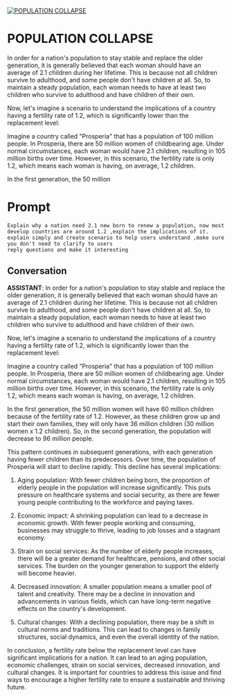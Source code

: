 
[![POPULATION COLLAPSE](https://flow-prompt-covers.s3.us-west-1.amazonaws.com/icon/Flat/i18.png)]()
# POPULATION COLLAPSE 
In order for a nation's population to stay stable and replace the older generation, it is generally believed that each woman should have an average of 2.1 children during her lifetime. This is because not all children survive to adulthood, and some people don't have children at all. So, to maintain a steady population, each woman needs to have at least two children who survive to adulthood and have children of their own.



Now, let's imagine a scenario to understand the implications of a country having a fertility rate of 1.2, which is significantly lower than the replacement level:



Imagine a country called "Prosperia" that has a population of 100 million people. In Prosperia, there are 50 million women of childbearing age. Under normal circumstances, each woman would have 2.1 children, resulting in 105 million births over time. However, in this scenario, the fertility rate is only 1.2, which means each woman is having, on average, 1.2 children.



In the first generation, the 50 million

# Prompt

```
Explain why a nation need 2.1 new born to renew a population, now most develop countries are around 1.2 ,explain the implications of it.
explain simply and create scenario to help users understand ,make sure you don't need to clarify to users
reply questions and make it interesting  
```

## Conversation

**ASSISTANT**: In order for a nation's population to stay stable and replace the older generation, it is generally believed that each woman should have an average of 2.1 children during her lifetime. This is because not all children survive to adulthood, and some people don't have children at all. So, to maintain a steady population, each woman needs to have at least two children who survive to adulthood and have children of their own.



Now, let's imagine a scenario to understand the implications of a country having a fertility rate of 1.2, which is significantly lower than the replacement level:



Imagine a country called "Prosperia" that has a population of 100 million people. In Prosperia, there are 50 million women of childbearing age. Under normal circumstances, each woman would have 2.1 children, resulting in 105 million births over time. However, in this scenario, the fertility rate is only 1.2, which means each woman is having, on average, 1.2 children.



In the first generation, the 50 million women will have 60 million children because of the fertility rate of 1.2. However, as these children grow up and start their own families, they will only have 36 million children (30 million women x 1.2 children). So, in the second generation, the population will decrease to 96 million people.



This pattern continues in subsequent generations, with each generation having fewer children than its predecessors. Over time, the population of Prosperia will start to decline rapidly. This decline has several implications:



1. Aging population: With fewer children being born, the proportion of elderly people in the population will increase significantly. This puts pressure on healthcare systems and social security, as there are fewer young people contributing to the workforce and paying taxes.



2. Economic impact: A shrinking population can lead to a decrease in economic growth. With fewer people working and consuming, businesses may struggle to thrive, leading to job losses and a stagnant economy.



3. Strain on social services: As the number of elderly people increases, there will be a greater demand for healthcare, pensions, and other social services. The burden on the younger generation to support the elderly will become heavier.



4. Decreased innovation: A smaller population means a smaller pool of talent and creativity. There may be a decline in innovation and advancements in various fields, which can have long-term negative effects on the country's development.



5. Cultural changes: With a declining population, there may be a shift in cultural norms and traditions. This can lead to changes in family structures, social dynamics, and even the overall identity of the nation.



In conclusion, a fertility rate below the replacement level can have significant implications for a nation. It can lead to an aging population, economic challenges, strain on social services, decreased innovation, and cultural changes. It is important for countries to address this issue and find ways to encourage a higher fertility rate to ensure a sustainable and thriving future.


